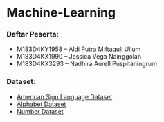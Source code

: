 # Machine-Learning

### Daftar Peserta:
- M183D4KY1958 – Aldi Putra Miftaqull Ullum
- M183D4KX1990 – Jessica Vega Nainggolan
- M183D4KX3293 – Nadhira Aurell Puspitaningrum

### Dataset:
- [American Sign Language Dataset](https://www.kaggle.com/datasets/ayuraj/american-sign-language-dataset)
- [Alphabet Dataset](https://www.kaggle.com/datasets/grassknoted/asl-alphabet)
- [Number Dataset](https://www.kaggle.com/datasets/javaidahmadwani/sign-language-digits-dataset)
